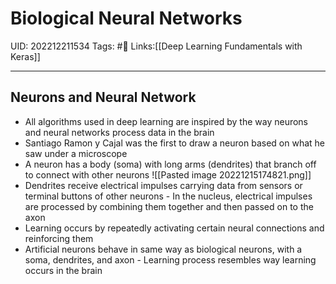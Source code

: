 # Biological Neural Networks
UID: 202212211534
Tags: #🌱 
Links:[[Deep Learning Fundamentals with Keras]]

-----
## Neurons and Neural Network
- All algorithms used in deep learning are inspired by the way neurons and neural networks process data in the brain 
- Santiago Ramon y Cajal was the first to draw a neuron based on what he saw under a microscope 
- A neuron has a body (soma) with long arms (dendrites) that branch off to connect with other neurons 
![[Pasted image 20221215174821.png]]
- Dendrites receive electrical impulses carrying data from sensors or terminal buttons of other neurons - In the nucleus, electrical impulses are processed by combining them together and then passed on to the axon 
- Learning occurs by repeatedly activating certain neural connections and reinforcing them 
- Artificial neurons behave in same way as biological neurons, with a soma, dendrites, and axon - Learning process resembles way learning occurs in the brain
